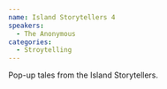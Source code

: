 ```yaml
---
name: Island Storytellers 4
speakers:
  - The Anonymous
categories:
  - Stroytelling
---
```


Pop-up tales from the Island Storytellers.